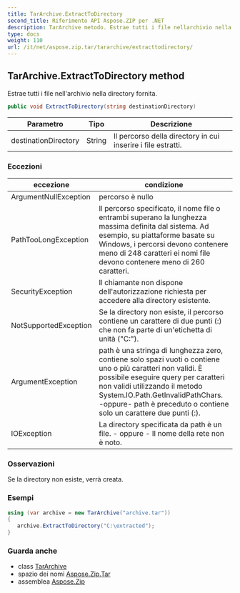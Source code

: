 ```yaml
---
title: TarArchive.ExtractToDirectory
second_title: Riferimento API Aspose.ZIP per .NET
description: TarArchive metodo. Estrae tutti i file nellarchivio nella directory fornita.
type: docs
weight: 110
url: /it/net/aspose.zip.tar/tararchive/extracttodirectory/
---
```

## TarArchive.ExtractToDirectory method

Estrae tutti i file nell'archivio nella directory fornita.

```csharp
public void ExtractToDirectory(string destinationDirectory)
```

| Parametro | Tipo | Descrizione |
| --- | --- | --- |
| destinationDirectory | String | Il percorso della directory in cui inserire i file estratti. |

### Eccezioni

| eccezione | condizione |
| --- | --- |
| ArgumentNullException | percorso è nullo |
| PathTooLongException | Il percorso specificato, il nome file o entrambi superano la lunghezza massima definita dal sistema. Ad esempio, su piattaforme basate su Windows, i percorsi devono contenere meno di 248 caratteri ei nomi file devono contenere meno di 260 caratteri. |
| SecurityException | Il chiamante non dispone dell'autorizzazione richiesta per accedere alla directory esistente. |
| NotSupportedException | Se la directory non esiste, il percorso contiene un carattere di due punti (:) che non fa parte di un'etichetta di unità ("C:\"). |
| ArgumentException | path è una stringa di lunghezza zero, contiene solo spazi vuoti o contiene uno o più caratteri non validi. È possibile eseguire query per caratteri non validi utilizzando il metodo System.IO.Path.GetInvalidPathChars. -oppure- path è preceduto o contiene solo un carattere due punti (:). |
| IOException | La directory specificata da path è un file. - oppure - Il nome della rete non è noto. |

### Osservazioni

Se la directory non esiste, verrà creata.

### Esempi

```csharp
using (var archive = new TarArchive("archive.tar")) 
{ 
   archive.ExtractToDirectory("C:\extracted");
}
```

### Guarda anche

* class [TarArchive](../)
* spazio dei nomi [Aspose.Zip.Tar](../../tararchive/)
* assemblea [Aspose.Zip](../../../)


